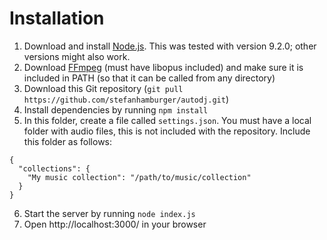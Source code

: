 # Installation

1. Download and install [Node.js](https://nodejs.org/en/download/current/). This was tested with version 9.2.0; other versions might also work.
2. Download [FFmpeg](https://ffmpeg.org/download.html) (must have libopus included) and make sure it is included in PATH (so that it can be called from any directory)
3. Download this Git repository (`git pull https://github.com/stefanhamburger/autodj.git`)
4. Install dependencies by running `npm install`
5. In this folder, create a file called `settings.json`. You must have a local folder with audio files, this is not included with the repository. Include this folder as follows:
```
{
  "collections": {
    "My music collection": "/path/to/music/collection"
  }
}
```
6. Start the server by running `node index.js`
7. Open http://localhost:3000/ in your browser
